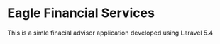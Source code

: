 # Eagle Financial Services 
This is a simle finacial advisor application developed using Laravel 5.4